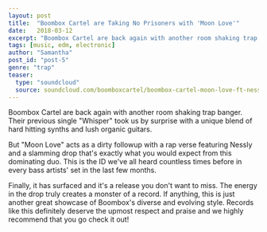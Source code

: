 ```yaml
---
layout: post
title:  "Boombox Cartel are Taking No Prisoners with 'Moon Love'"
date:   2018-03-12
excerpt: "Boombox Cartel are back again with another room shaking trap banger called 'Moon Love'."
tags: [music, edm, electronic]
author: "Samantha"
post_id: "post-5"
genre: "trap"
teaser:
  type: "soundcloud"
  source: soundcloud.com/boomboxcartel/boombox-cartel-moon-love-ft-nessly
---
```


Boombox Cartel are back again with another room shaking trap banger. Their previous single "Whisper" took us by surprise with a unique blend of hard hitting synths and lush organic guitars.

But "Moon Love" acts as a dirty followup with a rap verse featuring Nessly and a slamming drop that's exactly what you would expect from this dominating duo. This is the ID we've all heard countless times before in every bass artists' set in the last few months.

Finally, it has surfaced and it's a release you don't want to miss. The energy in the drop truly creates a monster of a record. If anything, this is just another great showcase of Boombox's diverse and evolving style. Records like this definitely deserve the upmost respect and praise and we highly recommend that you go check it out!
